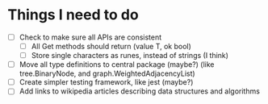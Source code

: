# Things I need to do

<!-- TODO:-->

- [ ] Check to make sure all APIs are consistent
    - [ ] All Get methods should return (value T, ok bool)
    - [ ] Store single characters as runes, instead of strings (I think)
- [ ] Move all type definitions to central package (maybe?) (like tree.BinaryNode, and graph.WeightedAdjacencyList)
- [ ] Create simpler testing framework, like jest (maybe?)
- [ ] Add links to wikipedia articles describing data structures and algorithms
